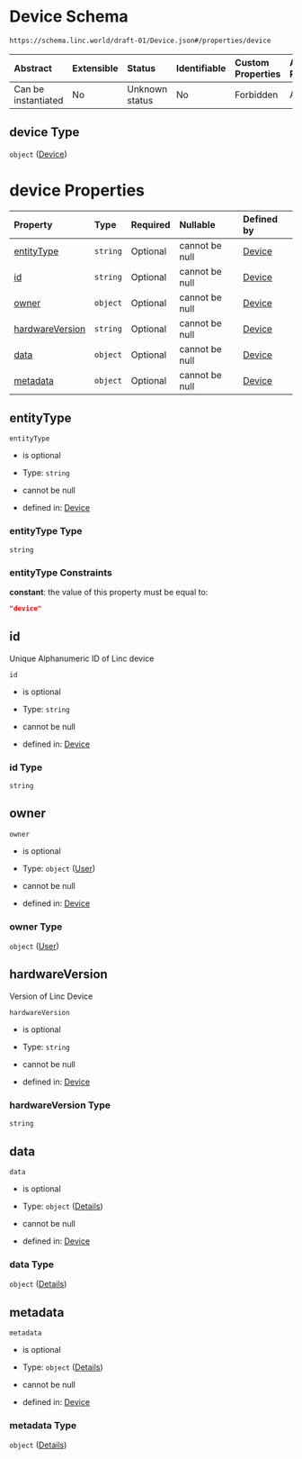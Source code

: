 # Device Schema

```txt
https://schema.linc.world/draft-01/Device.json#/properties/device
```



| Abstract            | Extensible | Status         | Identifiable | Custom Properties | Additional Properties | Access Restrictions | Defined In                                           |
| :------------------ | :--------- | :------------- | :----------- | :---------------- | :-------------------- | :------------------ | :--------------------------------------------------- |
| Can be instantiated | No         | Unknown status | No           | Forbidden         | Allowed               | none                | [Channel.json*](Channel.json "open original schema") |

## device Type

`object` ([Device](channel-properties-device.md))

# device Properties

| Property                            | Type     | Required | Nullable       | Defined by                                                                                                                  |
| :---------------------------------- | :------- | :------- | :------------- | :-------------------------------------------------------------------------------------------------------------------------- |
| [entityType](#entitytype)           | `string` | Optional | cannot be null | [Device](device-properties-entitytype.md "https://schema.linc.world/draft-01/Device.json#/properties/entityType")           |
| [id](#id)                           | `string` | Optional | cannot be null | [Device](device-properties-id.md "https://schema.linc.world/draft-01/Device.json#/properties/id")                           |
| [owner](#owner)                     | `object` | Optional | cannot be null | [Device](device-properties-user.md "https://schema.linc.world/draft-01/User.json#/properties/owner")                        |
| [hardwareVersion](#hardwareversion) | `string` | Optional | cannot be null | [Device](device-properties-hardwareversion.md "https://schema.linc.world/draft-01/Device.json#/properties/hardwareVersion") |
| [data](#data)                       | `object` | Optional | cannot be null | [Device](device-properties-data.md "https://schema.linc.world/draft-01/Device.json#/properties/data")                       |
| [metadata](#metadata)               | `object` | Optional | cannot be null | [Device](device-properties-metadata.md "https://schema.linc.world/draft-01/Device.json#/properties/metadata")               |

## entityType



`entityType`

*   is optional

*   Type: `string`

*   cannot be null

*   defined in: [Device](device-properties-entitytype.md "https://schema.linc.world/draft-01/Device.json#/properties/entityType")

### entityType Type

`string`

### entityType Constraints

**constant**: the value of this property must be equal to:

```json
"device"
```

## id

Unique Alphanumeric ID of Linc device

`id`

*   is optional

*   Type: `string`

*   cannot be null

*   defined in: [Device](device-properties-id.md "https://schema.linc.world/draft-01/Device.json#/properties/id")

### id Type

`string`

## owner



`owner`

*   is optional

*   Type: `object` ([User](device-properties-user.md))

*   cannot be null

*   defined in: [Device](device-properties-user.md "https://schema.linc.world/draft-01/User.json#/properties/owner")

### owner Type

`object` ([User](device-properties-user.md))

## hardwareVersion

Version of Linc Device

`hardwareVersion`

*   is optional

*   Type: `string`

*   cannot be null

*   defined in: [Device](device-properties-hardwareversion.md "https://schema.linc.world/draft-01/Device.json#/properties/hardwareVersion")

### hardwareVersion Type

`string`

## data



`data`

*   is optional

*   Type: `object` ([Details](device-properties-data.md))

*   cannot be null

*   defined in: [Device](device-properties-data.md "https://schema.linc.world/draft-01/Device.json#/properties/data")

### data Type

`object` ([Details](device-properties-data.md))

## metadata



`metadata`

*   is optional

*   Type: `object` ([Details](device-properties-metadata.md))

*   cannot be null

*   defined in: [Device](device-properties-metadata.md "https://schema.linc.world/draft-01/Device.json#/properties/metadata")

### metadata Type

`object` ([Details](device-properties-metadata.md))
